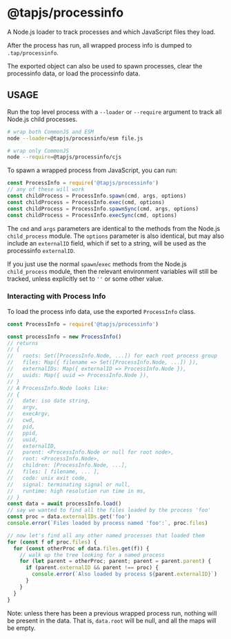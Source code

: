 # @tapjs/processinfo

A Node.js loader to track processes and which JavaScript files they load.

After the process has run, all wrapped process info is dumped to
`.tap/processinfo`.

The exported object can also be used to spawn processes, clear the
processinfo data, or load the processinfo data.

## USAGE

Run the top level process with a `--loader` or `--require` argument to
track all Node.js child processes.

```sh
# wrap both CommonJS and ESM
node --loader=@tapjs/processinfo/esm file.js

# wrap only CommonJS
node --require=@tapjs/processinfo/cjs
```

To spawn a wrapped process from JavaScript, you can run:

```js
const ProcessInfo = require('@tapjs/processinfo')
// any of these will work
const childProcess = ProcessInfo.spawn(cmd, args, options)
const childProcess = ProcessInfo.exec(cmd, options)
const childProcess = ProcessInfo.spawnSync(cmd, args, options)
const childProcess = ProcessInfo.execSync(cmd, options)
```

The `cmd` and `args` parameters are identical to the methods from the
Node.js `child_process` module. The `options` parameter is also identical,
but may also include an `externalID` field, which if set to a string, will
be used as the processinfo `externalID`.

If you just use the normal `spawn`/`exec` methods from the Node.js
`child_process` module, then the relevant environment variables will still
be tracked, unless explicitly set to `''` or some other value.

### Interacting with Process Info

To load the process info data, use the exported `ProcessInfo` class.

```js
const ProcessInfo = require('@tapjs/processinfo')

const processInfo = new ProcessInfo()
// returns
// {
//   roots: Set([ProcessInfo.Node, ...]) for each root process group
//   files: Map({ filename => Set([ProcessInfo.Node, ...]) }),
//   externalIDs: Map({ externalID => ProcessInfo.Node }),
//   uuids: Map({ uuid => ProcessInfo.Node }),
// }
// A ProcessInfo.Node looks like:
// {
//   date: iso date string,
//   argv,
//   execArgv,
//   cwd,
//   pid,
//   ppid,
//   uuid,
//   externalID,
//   parent: <ProcessInfo.Node or null for root node>,
//   root: <ProcessInfo.Node>,
//   children: [ProcessInfo.Node, ...],
//   files: [ filename, ... ],
//   code: unix exit code,
//   signal: terminating signal or null,
//   runtime: high resolution run time in ms,
// }
const data = await processInfo.load()
// say we wanted to find all the files loaded by the process 'foo'
const proc = data.externalIDs.get('foo')
console.error(`Files loaded by process named 'foo':`, proc.files)

// now let's find all any other named processes that loaded them
for (const f of proc.files) {
  for (const otherProc of data.files.get(f)) {
    // walk up the tree looking for a named process
    for (let parent = otherProc; parent; parent = parent.parent) {
      if (parent.externalID && parent !== proc) {
        console.error(`Also loaded by process ${parent.externalID}`)
      }
    }
  }
}
```

Note: unless there has been a previous wrapped process run, nothing will be
present in the data. That is, `data.root` will be null, and all the maps
will be empty.
